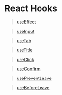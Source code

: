 # React Hooks

> [useEffect](https://github.com/sjh9391985/TIL/blob/main/React/useEffect.js)

> [useInput](https://github.com/sjh9391985/TIL/blob/main/React/useInput.js)

> [useTab](https://github.com/sjh9391985/TIL/blob/main/React/useTab.js)

> [useTitle](https://github.com/sjh9391985/TIL/blob/main/React/useTitle.js)

> [useClick](https://github.com/sjh9391985/TIL/blob/main/React/useClick.js)

> [useConfirm](https://github.com/sjh9391985/TIL/blob/main/React/useConfirm.js)

> [usePreventLeave](https://github.com/sjh9391985/TIL/blob/main/React/usePreventLeave.js)

> [useBeforeLeave](https://github.com/sjh9391985/TIL/blob/main/React/useBeforeLeave.js)
